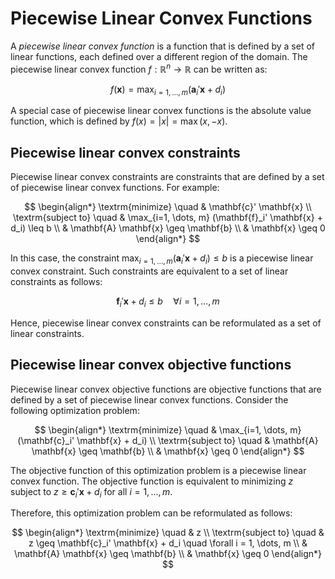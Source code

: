 # Piecewise Linear Convex Functions

A *piecewise linear convex function* is a function that is defined by a set of linear functions, each defined over a different region of the domain. The piecewise linear convex function $f: \mathbb{R}^n \to \mathbb{R}$ can be written as:

$$
f(\mathbf{x}) = \max_{i=1, \dots, m} (\mathbf{a}_i' \mathbf{x} + d_i)
$$

A special case of piecewise linear convex functions is the absolute value function, which is defined by $f(x) = |x| = \max(x, -x)$.

## Piecewise linear convex constraints

Piecewise linear convex constraints are constraints that are defined by a set of piecewise linear convex functions. For example:

$$
\begin{align*}
\textrm{minimize} \quad & \mathbf{c}' \mathbf{x} \\
\textrm{subject to} \quad & \max_{i=1, \dots, m} (\mathbf{f}_i' \mathbf{x} + d_i) \leq b \\
& \mathbf{A} \mathbf{x} \geq \mathbf{b} \\
& \mathbf{x} \geq 0 
\end{align*}
$$

In this case, the constraint $\max_{i=1, \dots, m} (\mathbf{a}_i' \mathbf{x} + d_i) \leq b$ is a piecewise linear convex constraint. Such constraints are equivalent to a set of linear constraints as follows:

$$
\mathbf{f}_i' \mathbf{x} + d_i \leq b \quad \forall i = 1, \dots, m
$$

Hence, piecewise linear convex constraints can be reformulated as a set of linear constraints. 

## Piecewise linear convex objective functions

Piecewise linear convex objective functions are objective functions that are defined by a set of piecewise linear convex functions. Consider the following optimization problem:

$$
\begin{align*}
\textrm{minimize} \quad & \max_{i=1, \dots, m} (\mathbf{c}_i' \mathbf{x} + d_i) \\
\textrm{subject to} \quad & \mathbf{A} \mathbf{x} \geq \mathbf{b} \\
& \mathbf{x} \geq 0
\end{align*}
$$

The objective function of this optimization problem is a piecewise linear convex function. The objective function is equivalent to minimizing $z$ subject to $z \geq \mathbf{c}_i' \mathbf{x} + d_i$ for all $i = 1, \dots, m$. 

Therefore, this optimization problem can be reformulated as follows:

$$
\begin{align*}
\textrm{minimize} \quad & z \\
\textrm{subject to} \quad & z \geq \mathbf{c}_i' \mathbf{x} + d_i \quad \forall i = 1, \dots, m \\
& \mathbf{A} \mathbf{x} \geq \mathbf{b} \\
& \mathbf{x} \geq 0
\end{align*}
$$

